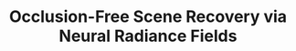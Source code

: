 ---
layout: default
title: 'Occlusion-Free Scene Recovery via Neural Radiance Fields'
authors: <strong>Chengxuan Zhu</strong>, <a href="https://wanrenjie.github.io/">Renjie Wan</a>, Yunkai Tang, <a href="https://ci.idm.pku.edu.cn/">Boxin Shi</a>
publication: In <i>Computer Vision and Pattern Recognition</i>, 2023.
year: 2023.6
official_link: 
---